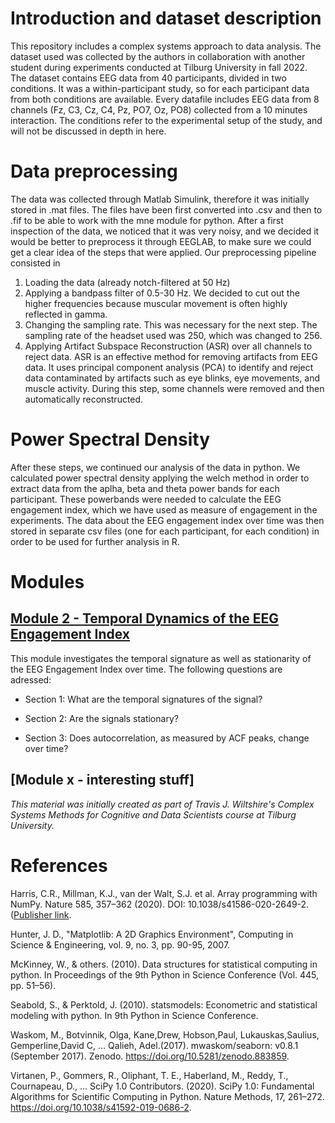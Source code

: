 # Introduction and dataset description

This repository includes a complex systems approach to data analysis. 
The dataset used was collected by the authors in collaboration with another student during experiments conducted at Tilburg University in fall 2022.
The dataset contains EEG data from 40 participants, divided in two conditions. It was a within-participant study, so for each participant data from both conditions are available. Every datafile includes EEG data from 8 channels (Fz, C3, Cz, C4, Pz, PO7, Oz, PO8) collected from a 10 minutes interaction.  The conditions refer to the experimental setup of the study, and will not be discussed in depth in here.

# Data preprocessing
The data was collected through Matlab Simulink, therefore it was initially stored in .mat files. The files have been first converted into .csv and then to .fif to be able to work with the mne module for python. After a first inspection of the data, we noticed that it was very noisy, and we decided it would be better to preprocess it through EEGLAB, to make sure we could get a clear idea of the steps that were applied. 
Our preprocessing pipeline consisted in
1) Loading the data (already notch-filtered at 50 Hz)
2) Applying a bandpass filter of 0.5-30 Hz. We decided to cut out the higher frequencies because muscular movement is often highly reflected in gamma.
3) Changing the sampling rate. This was necessary for the next step. The sampling rate of the headset used was 250, which was changed to 256.
4) Applying Artifact Subspace Reconstruction (ASR) over all channels to reject data. ASR is an effective method for removing artifacts from EEG data. It uses principal component analysis (PCA) to identify and reject data contaminated by artifacts such as eye blinks, eye movements, and muscle activity. During this step, some channels were removed and then automatically reconstructed.


# Power Spectral Density

After these steps, we continued our analysis of the data in python. We calculated power spectral density applying the welch method in order to extract data from the aplha, beta and theta power bands for each participant. These powerbands were needed to calculate the EEG engagement index, which we have used as measure of engagement in the experiments. The data about the EEG engagement index over time was then stored in separate csv files (one for each participant, for each condition) in order to be used for further analysis in R. 

# Modules

## [Module 2 - Temporal Dynamics of the EEG Engagement Index ](Module2.ipynb)
This module investigates the temporal signature as well as stationarity of the EEG Engagement Index over time.
The following questions are adressed: 

- Section 1: What are the temporal signatures of the signal?

- Section 2: Are the signals stationary?

- Section 3: Does autocorrelation, as measured by ACF peaks, change over time?

## [Module x - interesting stuff]

_This material was initially created as part of Travis J. Wiltshire's Complex Systems Methods for Cognitive and Data Scientists course at Tilburg University._

# References
Harris, C.R., Millman, K.J., van der Walt, S.J. et al. Array programming with NumPy. Nature 585, 357–362 (2020). DOI: 10.1038/s41586-020-2649-2. ([Publisher link](https://www.nature.com/articles/s41586-020-2649-2).

Hunter, J. D., "Matplotlib: A 2D Graphics Environment", Computing in Science & Engineering, vol. 9, no. 3, pp. 90-95, 2007.

McKinney, W., & others. (2010). Data structures for statistical computing in python. In Proceedings of the 9th Python in Science Conference (Vol. 445, pp. 51–56).

Seabold, S., & Perktold, J. (2010). statsmodels: Econometric and statistical modeling with python. In 9th Python in Science Conference.

Waskom, M., Botvinnik, Olga, Kane,Drew, Hobson,Paul, Lukauskas,Saulius, Gemperline,David C, … Qalieh, Adel.(2017). mwaskom/seaborn: v0.8.1 (September 2017). Zenodo. https://doi.org/10.5281/zenodo.883859.

Virtanen, P., Gommers, R., Oliphant, T. E., Haberland, M., Reddy, T., Cournapeau, D., … SciPy 1.0 Contributors. (2020). SciPy 1.0: Fundamental Algorithms for Scientific Computing in Python. Nature Methods, 17, 261–272. https://doi.org/10.1038/s41592-019-0686-2.





